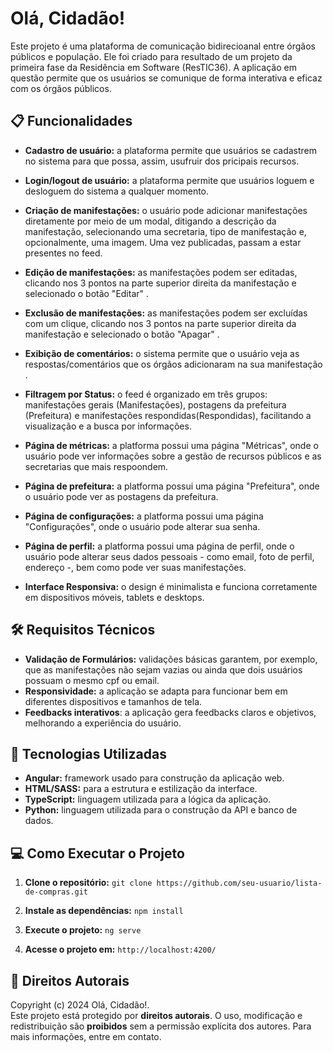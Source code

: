 # Olá, Cidadão!

Este projeto é uma plataforma de comunicação bidirecioanal entre órgãos públicos e população. Ele foi criado para resultado de um projeto da primeira fase da Residência em Software (ResTIC36). 
A aplicação em questão permite que os usuários se comunique de forma interativa e eficaz com os órgãos públicos.

## 📋 Funcionalidades
- **Cadastro de usuário:** a plataforma permite que usuários se cadastrem no sistema para que possa, assim, usufruir dos pricipais recursos.
- **Login/logout de usuário:** a plataforma permite que usuários loguem e desloguem do sistema a qualquer momento.
  
- **Criação de manifestações:** o usuário pode adicionar manifestações diretamente por meio de um modal, ditigando a descrição da manifestação, selecionando uma secretaria, tipo de manifestação
   e, opcionalmente, uma imagem. Uma vez publicadas, passam a estar presentes no feed.
- **Edição de manifestações:** as manifestações podem ser editadas, clicando nos 3 pontos na parte superior direita da manifestação e selecionado o botão "Editar" .
- **Exclusão de manifestações:** as manifestações podem ser excluídas com um clique, clicando nos 3 pontos na parte superior direita da manifestação e selecionado o botão "Apagar" .
- **Exibição de comentários:** o sistema permite que o usuário veja as respostas/comentários que os órgãos adicionaram na sua manifestação .

- **Filtragem por Status:** o feed é organizado em três grupos: manifestações gerais (Manifestações), postagens da prefeitura (Prefeitura) e manifestações respondidas(Respondidas), facilitando a visualização e a busca por informações.
- **Página de métricas:** a platforma possui uma página "Métricas", onde o usuário pode ver informações sobre a gestão de recursos públicos e as secretarias que mais respoondem.
- **Página de prefeitura:** a platforma possui uma página "Prefeitura", onde o usuário pode ver as postagens da prefeitura.
- **Página de configurações:** a platforma possui uma página "Configurações", onde o usuário pode alterar sua senha.
- **Página de perfil:** a platforma possui uma página de perfil, onde o usuário pode alterar seus dados pessoais - como email, foto de perfil, endereço -, bem como pode ver suas manifestações.

- **Interface Responsiva:** o design é minimalista e funciona corretamente em dispositivos móveis, tablets e desktops.

## 🛠️ Requisitos Técnicos
- **Validação de Formulários:** validações básicas garantem, por exemplo, que as manifestações não sejam vazias ou ainda que dois usuários possuam o mesmo cpf ou email.
- **Responsividade:** a aplicação se adapta para funcionar bem em diferentes dispositivos e tamanhos de tela.
- **Feedbacks interativos**: a aplicação gera feedbacks claros e objetivos, melhorando a experiência do usuário. 

## 🚀 Tecnologias Utilizadas
 - **Angular:** framework usado para construção da aplicação web.
 - **HTML/SASS:** para a estrutura e estilização da interface.
 - **TypeScript:** linguagem utilizada para a lógica da aplicação.
 - **Python:** linguagem utilizada para o construção da API e banco de dados.

## 💻 Como Executar o Projeto
1. **Clone o repositório:**
`git clone https://github.com/seu-usuario/lista-de-compras.git`

2. **Instale as dependências:**
`npm install`

3. **Execute o projeto:**
`ng serve`

4. **Acesse o projeto em:** `http://localhost:4200/`

## 📄 Direitos Autorais

Copyright (c) 2024 Olá, Cidadão!.  
Este projeto está protegido por **direitos autorais**. O uso, modificação e redistribuição são **proibidos** sem a permissão explícita dos autores. Para mais informações, entre em contato.
